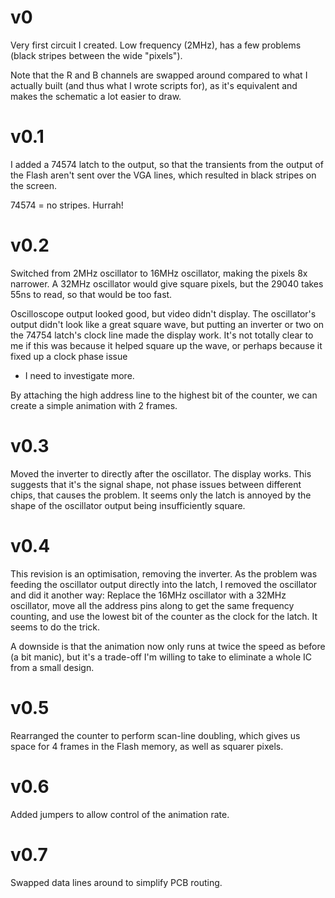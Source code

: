 # v0

Very first circuit I created. Low frequency (2MHz), has a few problems
(black stripes between the wide "pixels").

Note that the R and B channels are swapped around compared to what I
actually built (and thus what I wrote scripts for), as it's equivalent
and makes the schematic a lot easier to draw.

# v0.1

I added a 74574 latch to the output, so that the transients from the
output of the Flash aren't sent over the VGA lines, which resulted in
black stripes on the screen.

74574 = no stripes. Hurrah!

# v0.2

Switched from 2MHz oscillator to 16MHz oscillator, making the pixels
8x narrower. A 32MHz oscillator would give square pixels, but the
29040 takes 55ns to read, so that would be too fast.

Oscilloscope output looked good, but video didn't display. The
oscillator's output didn't look like a great square wave, but putting
an inverter or two on the 74754 latch's clock line made the display
work. It's not totally clear to me if this was because it helped
square up the wave, or perhaps because it fixed up a clock phase issue
- I need to investigate more.

By attaching the high address line to the highest bit of the counter,
we can create a simple animation with 2 frames.

# v0.3

Moved the inverter to directly after the oscillator. The display
works. This suggests that it's the signal shape, not phase issues
between different chips, that causes the problem. It seems only the
latch is annoyed by the shape of the oscillator output being
insufficiently square.

# v0.4

This revision is an optimisation, removing the inverter. As the
problem was feeding the oscillator output directly into the latch, I
removed the oscillator and did it another way: Replace the 16MHz
oscillator with a 32MHz oscillator, move all the address pins along to
get the same frequency counting, and use the lowest bit of the counter
as the clock for the latch. It seems to do the trick.

A downside is that the animation now only runs at twice the speed as
before (a bit manic), but it's a trade-off I'm willing to take to
eliminate a whole IC from a small design.

# v0.5

Rearranged the counter to perform scan-line doubling, which gives us
space for 4 frames in the Flash memory, as well as squarer pixels.

# v0.6

Added jumpers to allow control of the animation rate.

# v0.7

Swapped data lines around to simplify PCB routing.

